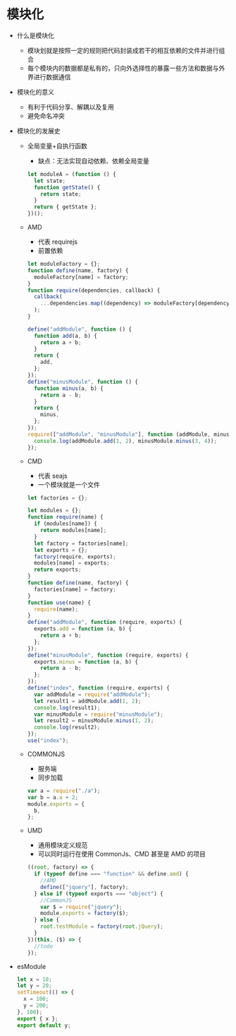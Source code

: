 # 模块化

- 什么是模块化
  - 模块划就是按照一定的规则把代码封装成若干的相互依赖的文件并进行组合
  - 每个模块内的数据都是私有的，只向外选择性的暴露一些方法和数据与外界进行数据通信
- 模块化的意义
  - 有利于代码分享、解耦以及复用
  - 避免命名冲突
- 模块化的发展史

  - 全局变量+自执行函数

    - 缺点：无法实现自动依赖、依赖全局变量

    ```js
    let moduleA = (function () {
      let state;
      function getState() {
        return state;
      }
      return { getState };
    })();
    ```

  - AMD

    - 代表 requirejs
    - 前置依赖

    ```js
    let moduleFactory = {};
    function define(name, factory) {
      moduleFactory[name] = factory;
    }
    function require(dependencies, callback) {
      callback(
        ...dependencies.map((dependency) => moduleFactory[dependency]())
      );
    }

    define("addModule", function () {
      function add(a, b) {
        return a + b;
      }
      return {
        add,
      };
    });
    define("minusModule", function () {
      function minus(a, b) {
        return a - b;
      }
      return {
        minus,
      };
    });
    require(["addModule", "minusModule"], function (addModule, minusModule) {
      console.log(addModule.add(1, 2), minusModule.minus(3, 4));
    });
    ```

  - CMD

    - 代表 seajs
    - 一个模块就是一个文件

    ```js
    let factories = {};

    let modules = {};
    function require(name) {
      if (modules[name]) {
        return modules[name];
      }
      let factory = factories[name];
      let exports = {};
      factory(require, exports);
      modules[name] = exports;
      return exports;
    }
    function define(name, factory) {
      factories[name] = factory;
    }
    function use(name) {
      require(name);
    }
    define("addModule", function (require, exports) {
      exports.add = function (a, b) {
        return a + b;
      };
    });
    define("minusModule", function (require, exports) {
      exports.minus = function (a, b) {
        return a - b;
      };
    });
    define("index", function (require, exports) {
      var addModule = require("addModule");
      let result1 = addModule.add(1, 2);
      console.log(result1);
      var minusModule = require("minusModule");
      let result2 = minusModule.minus(1, 2);
      console.log(result2);
    });
    use("index");
    ```

  - COMMONJS

    - 服务端
    - 同步加载

    ```js
    var a = require("./a");
    var b = a.a + 2;
    module.exports = {
      b,
    };
    ```

  - UMD

    - 通用模块定义规范
    - 可以同时运行在使用 CommonJs、CMD 甚至是 AMD 的项目

    ```js
    ((root, factory) => {
      if (typeof define === "function" && define.amd) {
        //AMD
        define(["jquery"], factory);
      } else if (typeof exports === "object") {
        //CommonJS
        var $ = require("jquery");
        module.exports = factory($);
      } else {
        root.testModule = factory(root.jQuery);
      }
    })(this, ($) => {
      //todo
    });
    ```

- esModule
  ```js
  let x = 10;
  let y = 20;
  setTimeout(() => {
    x = 100;
    y = 200;
  }, 100);
  export { x };
  export default y;
  ```
